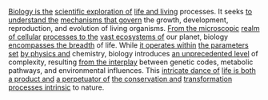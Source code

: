 
[Biology is the](2/3/2/3/1/3/.Biology) [scientific exploration of](2/3/1/2/1/2/.Experimentation) [life and living](3/3/2/2/2/1/2/.Life%20and%20Death) processes. It seeks [to understand the](2/2/3/2/2/2/.Understanding%20and%20Explanation) [mechanisms that govern](1/3/1/3/3/2/.Adaptive%20Mechanisms) the growth, development, reproduction, and evolution of living organisms. [From the microscopic](1/3/1/3/1/1/1/.Cellular%20Biology) [realm of cellular](1/3/1/3/1/1/1/.Cellular%20Biology) [processes to the](3/1/1/2/2/2/1/1/1/2/2/1/.Process) [vast ecosystems of](3/1/3/3/1/2/2/3/3/2/3/1/.Ecosystems) our planet, biology [encompasses the breadth](1/2/3/3/2/1/.Outer%20Boundary) of life. While [it operates within](3/1/1/2/2/2/1/1/.Operation%20System) [the parameters set](3/1/3/3/1/1/3/_Fixed-Variable) [by physics and](2/3/2/3/1/2/.Physics) chemistry, biology introduces [an unprecedented level](3/3/3/2/1/2/.Crossing%20the%20Threshold) of complexity, resulting [from the interplay](2/1/1/2/2/2/2/2/.Foreplay) between genetic codes, metabolic pathways, and environmental influences. This [intricate dance of](3/2/1/3/3/1/2/.Dancing) [life is both](3/3/2/2/2/1/2/.Life%20and%20Death) [a product and](2/3/1/1/1/3/.Product) [a perpetuator of](1/1/3/1/1/3/1/1/1/1/.Generator) [the conservation and](1/1/3/2/1/2/3/3/.Conservation) [transformation processes intrinsic](1/3/1/_Conservation-Transformation) to nature.

